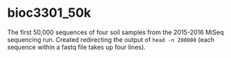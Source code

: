 # bioc3301_50k

The first 50,000 sequences of four soil samples from the 2015-2016 MiSeq sequencing run. Created redirecting the output of `head -n 200000` (each sequence within a fastq file takes up four lines).